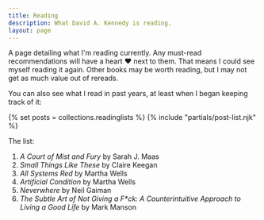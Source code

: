 ```yaml
---
title: Reading
description: What David A. Kennedy is reading.
layout: page
---
```


A page detailing what I'm reading currently. Any must-read recommendations will have a heart &hearts; next to them. That means I could see myself reading it again. Other books may be worth reading, but I may not get as much value out of rereads.

You can also see what I read in past years, at least when I began keeping track of it:

{% set posts = collections.readinglists %}
{% include "partials/post-list.njk" %}

The list:

1. _A Court of Mist and Fury_ by Sarah J. Maas
2. _Small Things Like These_ by Claire Keegan
3. _All Systems Red_ by Martha Wells
4. _Artificial Condition_ by Martha Wells
5. _Neverwhere_ by Neil Gaiman
6. _The Subtle Art of Not Giving a F\*ck: A Counterintuitive Approach to Living a Good Life_ by Mark Manson
